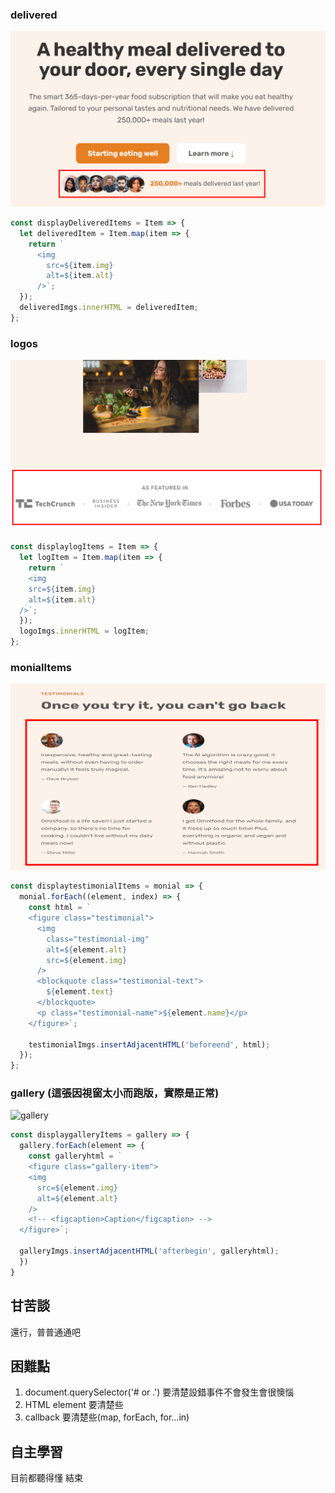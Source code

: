 ### delivered
![delivered](delivered.png)

```javascript
const displayDeliveredItems = Item => {
  let deliveredItem = Item.map(item => {
    return `
      <img
        src=${item.img}
        alt=${item.alt}
      />`;
  });
  deliveredImgs.innerHTML = deliveredItem;
};
```


### logos
![logos](logos.png)

```javascript
const displaylogItems = Item => {
  let logItem = Item.map(item => {
    return `
    <img
    src=${item.img}
    alt=${item.alt}
  />`;
  });
  logoImgs.innerHTML = logItem;
};
```

### monialItems
![monialItems](customers.png)

```javascript
const displaytestimonialItems = monial => {
  monial.forEach((element, index) => {
    const html = `
    <figure class="testimonial">
      <img
        class="testimonial-img"
        alt=${element.alt}
        src=${element.img}
      />
      <blockquote class="testimonial-text">
        ${element.text}
      </blockquote>
      <p class="testimonial-name">${element.name}</p>
    </figure>`;
    
    testimonialImgs.insertAdjacentHTML('beforeend', html);
  });
};
```

### gallery (這張因視窗太小而跑版，實際是正常)
![gallery](gallery.png)
```javascript
const displaygalleryItems = gallery => {
  gallery.forEach(element => {
    const galleryhtml = `
    <figure class="gallery-item">
    <img
      src=${element.img}
      alt=${element.alt}
    />
    <!-- <figcaption>Caption</figcaption> -->
  </figure>`;

  galleryImgs.insertAdjacentHTML('afterbegin', galleryhtml);
  })
}
```

## 甘苦談
還行，普普通通吧

## 困難點
1. document.querySelector('# or .') 要清楚設錯事件不會發生會很懊惱
2. HTML element 要清楚些
3. callback 要清楚些(map, forEach, for...in) 

## 自主學習
目前都聽得懂 結束